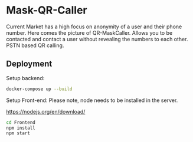 # Mask-QR-Caller

Current Market has a high focus on anonymity of a user and their phone number. 
Here comes the picture of QR-MaskCaller.  Allows you to be contacted and contact a user without revealing the numbers to each other.
PSTN based QR calling.


## Deployment

Setup backend:
```bash
docker-compose up --build 
```

Setup Front-end:
Please note, node needs to be installed in the server.

https://nodejs.org/en/download/

```bash
cd Frontend
npm install
npm start
```
